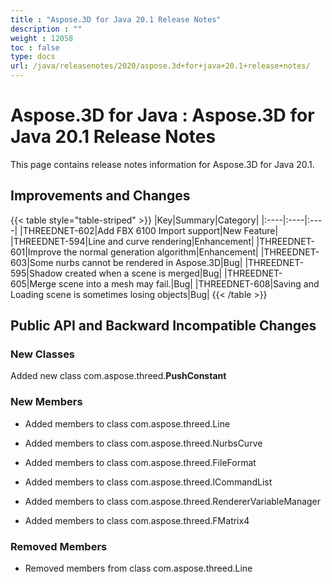 ```yaml
---
title : "Aspose.3D for Java 20.1 Release Notes" 
description : "" 
weight : 12058 
toc : false
type: docs
url: /java/releasenotes/2020/aspose.3d+for+java+20.1+release+notes/
---
```


# Aspose.3D for Java : Aspose.3D for Java 20.1 Release Notes


This page contains release notes information for Aspose.3D for Java 20.1.

## Improvements and Changes

{{< table style="table-striped" >}}
|Key|Summary|Category|
|:----|:----|:----|
|THREEDNET-602|Add FBX 6100 Import support|New Feature|
|THREEDNET-594|Line and curve rendering|Enhancement|
|THREEDNET-601|Improve the normal generation algorithm|Enhancement|
|THREEDNET-603|Some nurbs cannot be rendered in Aspose.3D|Bug|
|THREEDNET-595|Shadow created when a scene is merged|Bug|
|THREEDNET-605|Merge scene into a mesh may fail.|Bug|
|THREEDNET-608|Saving and Loading scene is sometimes losing objects|Bug|
{{< /table >}}

## Public API and Backward Incompatible Changes

### New Classes

Added new class com.aspose.threed.**PushConstant**

### New Members

*   Added members to class com.aspose.threed.Line
*   Added members to class com.aspose.threed.NurbsCurve
    
*   Added members to class com.aspose.threed.FileFormat
    

*   Added members to class com.aspose.threed.ICommandList
*   Added members to class com.aspose.threed.RendererVariableManager
*   Added members to class com.aspose.threed.FMatrix4

### Removed Members

*   Removed members from class com.aspose.threed.Line
    

